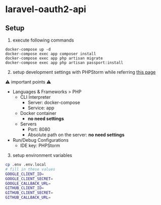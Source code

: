# laravel-oauth2-api

## Setup

1. execute following commands

```shell
docker-compose up -d
docker-compose exec app composer install
docker-compose exec app php artisan migrate
docker-compose exec app php artisan passport:install
```

2. setup development settings with PHPStorm while referring [this page](https://re-engines.com/2019/06/26/laradock-phpstorm-xdebug/)

:warning: important points :warning:

- Languages & Frameworks > PHP
  - CLI Interpreter
    - Server: docker-compose
    - Service: app
  - Docker container
    - **no need settings**
  - Servers
    - Port: 8080
    - Absolute path on the server: **no need settings** 
- Run/Debug Configurations
  - IDE key: PHPStorm

3. setup environment variables

```sh
cp .env .env.local
# fill in these values
GOOGLE_CLIENT_ID=
GOOGLE_CLIENT_SECRET=
GOOGLE_CALLBACK_URL=
GITHUB_CLIENT_ID=
GITHUB_CLIENT_SECRET=
GITHUB_CALLBACK_URL=
```
